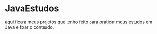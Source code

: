 # JavaEstudos

aqui ficara meus projetos que tenho feito para praticar meus estudos em Java e fixar o conteudo.
